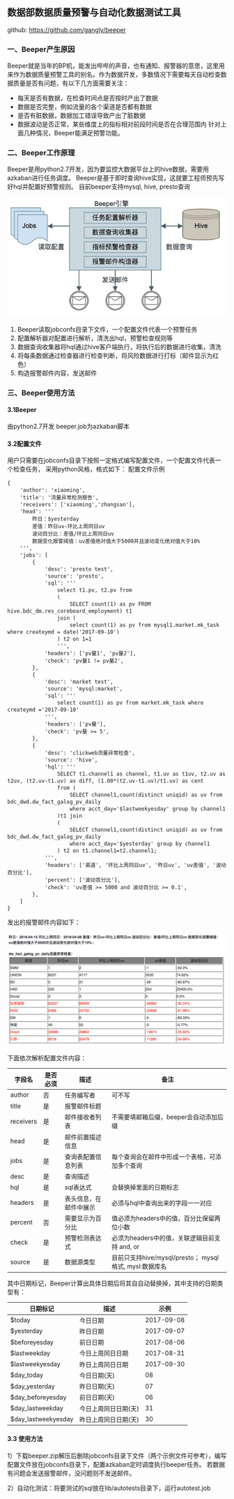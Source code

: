 ## 数据部数据质量预警与自动化数据测试工具

github: https://github.com/gangly/beeper

### 一、Beeper产生原因
Beeper就是当年的BP机，能发出哔哔的声音，也有通知、报警器的意思，这里用来作为数据质量预警工具的别名。作为数据开发，多数情况下需要每天自动检查数据质量是否有问题，有以下几方面需要关注：
- 每天是否有数据，在检查时间点是否按时产出了数据
- 数据是否完整，例如流量的各个渠道是否都有数据
- 是否有脏数据，数据加工错误导致产出了脏数据
- 数据波动是否正常，某些维度上的指标相对前段时间是否在合理范围内
针对上面几种情况，Beeper能满足预警功能。

### 二、Beeper工作原理
Beeper是用python2.7开发，因为要监控大数据平台上的hive数据，需要用azkaban进行任务调度。
Beeper是基于即时查询hive实现，这就要工程师预先写好hql并配置好预警规则。
目前beeper支持mysql, hive, presto查询

![架构图](img/arch.png)


1.	Beeper读取jobconfs目录下文件，一个配置文件代表一个预警任务
2.	配置解析器对配置进行解析，清洗出hql，预警检查规则等
3.	数据查询收集器将hql通过hive客户端执行，将执行后的数据进行收集，清洗
4.	将每条数据通过检查器进行检查判断，将风险数据进行打标（邮件显示为红色）
5.	构造报警邮件内容，发送邮件

### 三、Beeper使用方法
#### 3.1Beeper
由python2.7开发
beeper.job为azkaban脚本


#### 3.2配置文件
用户只需要在jobconfs目录下按照一定格式编写配置文件，一个配置文件代表一个检查任务，
采用python风格，格式如下：
配置文件示例

```
{
    'author': 'xiaoming',
    'title': '流量异常检测报告',
    'receivers': ['xiaoming','zhangsan'],
    'head': '''
        昨日：$yesterday
        差值：昨日uv-环比上周同日uv
        波动百分比：差值/环比上周同日uv
        数据变化报警阈值：uv差值绝对值大于5000并且波动变化绝对值大于10%
    ''',
    'jobs': [
        {
    		'desc': 'presto test',
    		'source': 'presto',
    		'sql': '''
        		select t1.pv, t2.pv from
        		(
        			SELECT count(1) as pv FROM hive.bdc_dm.res_coreboard_employment) t1
        		join (
            		select count(1) as pv from mysql1.market.mk_task where createymd = date('2017-09-10')
        		) t2 on 1=1
    			''',
    		'headers': ['pv量1', 'pv量2'],
    		'check': 'pv量1 != pv量2',
		},
		{
    		'desc': 'market test',
    		'source': 'mysql:market',
    		'sql': '''
        		select count(1) as pv from market.mk_task where createymd ='2017-09-10'
    		''',
    		'headers': ['pv量'],
    		'check': 'pv量 >= 5',
		},
        {
            'desc': 'clickweb流量异常检查',
			'source': 'hive',
            'hql': '''
                SELECT t1.channel1 as channel, t1.uv as t1uv, t2.uv as t2uv, (t2.uv-t1.uv) as diff, (1.00*(t2.uv-t1.uv)/t1.uv) as cent
                from (
                    SELECT channel1,count(distinct uniqid) as uv from bdc_dwd.dw_fact_galog_pv_daily
                    where acct_day='$lastweekyesday' group by channel1
                )t1 join
                (
                    SELECT channel1,count(distinct uniqid) as uv from bdc_dwd.dw_fact_galog_pv_daily
                    where acct_day='$yesterday' group by channel1
                ) t2 on t1.channel1=t2.channel1;
            ''',
            'headers': ['渠道', '环比上周同日uv', '昨日uv', 'uv差值', '波动百分比'],
            'percent': ['波动百分比'],
            'check': 'uv差值 >= 5000 and 波动百分比 >= 0.1',
        },
    ]
}
```


发出的报警邮件内容如下：

![email](img/bp13.png)


下面依次解析配置文件内容：


| 字段名 | 是否必须 | 描述 | 备注 |
| ---- | -----| ----| -----|
|author | 否   | 任务编写者| 可不写|
|title|是|报警邮件标题| |
|receivers|是|邮件接收者列表|不需要填邮箱后缀，beeper会自动添加后缀|
|head|是|邮件前置描述信息| |
|jobs|是|查询表配置信息列表|每个查询会在邮件中形成一个表格，可添加多个查询|
|desc|是|查询描述| |
|hql|是|sql表达式|会替换掉里面的日期标志| |
|headers|是|表头信息，在邮件中展示 |必须与hql中查询出来的字段一一对应|
|percent|否|需要显示为百分比|值必须为headers中的值，百分比保留两位小数|
|check|是|预警检测表达式|必须为headers中的值，关联逻辑目前支持 and, or|这里每个指标是用绝对值进行比较|
|source|是|数据源类型|目前只支持hive/mysql/presto； mysql格式, mysl:数据库名


其中日期标记，Beeper计算出具体日期后将其自自动替换掉，其中支持的日期类型有：

|日期标记|描述|示例|
| ---- | -----| ----|
|$today|今日日期|2017-09-08|
|$yesterday|昨日日期|2017-09-07|
|$beforeyesday|前日日期|2017-08-06|
|$lastweekday|今日上周同日日期|2017-08-31|
|$lastweekyesday|昨日上周同日日期|2017-09-30|
|$day_today|今日日期(天)|08|
|$day_yesterday|昨日日期(天)|07|
|$day_beforeyesday|前日日期(天)|06|
|$day_lastweekday|今日上周同日日期(天)|31|
|$day_lastweekyesday|昨日上周同日日期(天)|30|


#### 3.3 使用方法


1）下载beeper.zip解压后删除jobconfs目录下文件（两个示例文件可参考），编写配置文件放在jobconfs目录下，配置azkaban定时调度执行beeper任务。
若数据有问题会发送报警邮件，没问题则不发送邮件。

2）自动化测试：将要测试的sql放在lib/autotests目录下，运行autotest.job
